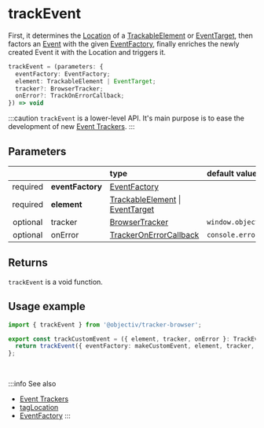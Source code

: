 # trackEvent

First, it determines the [Location](/tracking/core-concepts/locations.md) of a [TrackableElement](/tracking/core-concepts/elements.md#taggable-elements) or [EventTarget](https://developer.mozilla.org/en-US/docs/Web/API/EventTarget), then factors an [Event](/taxonomy/events/AbstractEvent.md) with the given [EventFactory](/tracking/api-reference/low-level/core-factories.md#event-factory-list), finally enriches the newly created Event it with the Location and triggers it.

```typescript
trackEvent = (parameters: {
  eventFactory: EventFactory;
  element: TrackableElement | EventTarget;
  tracker?: BrowserTracker;
  onError?: TrackOnErrorCallback;
}) => void
```

:::caution
`trackEvent` is a lower-level API. It's main purpose is to ease the development of new [Event Trackers](/tracking/api-reference/event-trackers/overview.md).
:::

## Parameters
|          |                  | type                                                                                                                                                      | default value
| :-:      | :--              | :--                                                                                                                                                       | :--           
| required | **eventFactory** | [EventFactory](/tracking/api-reference/low-level/core-factories.md#event-factory-list)                                                                    |
| required | **element**      | [TrackableElement](/tracking/core-concepts/elements.md#taggable-elements) \| [EventTarget](https://developer.mozilla.org/en-US/docs/Web/API/EventTarget) |
| optional | tracker          | [BrowserTracker](/tracking/api-reference/general/BrowserTracker.md)                                                                                    | `window.objectiv.tracker`
| optional | onError          | [TrackerOnErrorCallback](/tracking/api-reference/general/TrackerOnErrorCallback.md)                                                                    | `console.error`

## Returns
`trackEvent` is a void function.

## Usage example

```typescript jsx
import { trackEvent } from '@objectiv/tracker-browser';
```

```typescript jsx
export const trackCustomEvent = ({ element, tracker, onError }: TrackEventHelperParameters) => {
  return trackEvent({ eventFactory: makeCustomEvent, element, tracker, onError });
};
```

<br />

:::info See also
- [Event Trackers](/tracking/api-reference/event-trackers/overview.md)
- [tagLocation](/tracking/api-reference/low-level/tagLocation.md)
- [EventFactory](/tracking/api-reference/low-level/core-factories.md#event-factory-list)
:::
